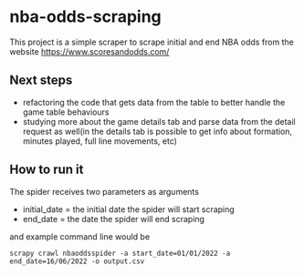 # nba-odds-scraping

This project is a simple scraper to scrape initial and end NBA odds from the website https://www.scoresandodds.com/

## Next steps

- refactoring the code that gets data from the table to better handle the game table behaviours
- studying more about the game details tab and parse data from the detail request as well(in the details tab is possible to get info about formation, minutes played, full line movements, etc)

## How to run it

The spider receives two parameters as arguments
- initial_date = the initial date the spider will start scraping
- end_date = the date the spider will end scraping

and example command line would be 

```
scrapy crawl nbaoddsspider -a start_date=01/01/2022 -a end_date=16/06/2022 -o output.csv
```
